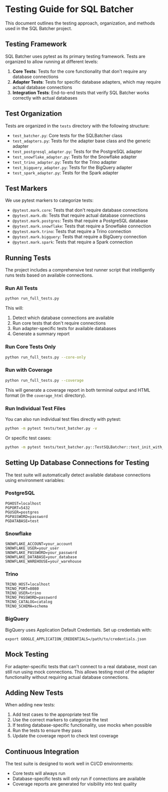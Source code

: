# Testing Guide for SQL Batcher

This document outlines the testing approach, organization, and methods used in the SQL Batcher project.

## Testing Framework

SQL Batcher uses pytest as its primary testing framework. Tests are organized to allow running at different levels:

1. **Core Tests**: Tests for the core functionality that don't require any database connections
2. **Adapter Tests**: Tests for specific database adapters, which may require actual database connections
3. **Integration Tests**: End-to-end tests that verify SQL Batcher works correctly with actual databases

## Test Organization

Tests are organized in the `tests` directory with the following structure:

- `test_batcher.py`: Core tests for the SQLBatcher class
- `test_adapters.py`: Tests for the adapter base class and the generic adapter
- `test_postgresql_adapter.py`: Tests for the PostgreSQL adapter
- `test_snowflake_adapter.py`: Tests for the Snowflake adapter
- `test_trino_adapter.py`: Tests for the Trino adapter
- `test_bigquery_adapter.py`: Tests for the BigQuery adapter
- `test_spark_adapter.py`: Tests for the Spark adapter

## Test Markers

We use pytest markers to categorize tests:

- `@pytest.mark.core`: Tests that don't require database connections
- `@pytest.mark.db`: Tests that require actual database connections
- `@pytest.mark.postgres`: Tests that require a PostgreSQL database
- `@pytest.mark.snowflake`: Tests that require a Snowflake connection
- `@pytest.mark.trino`: Tests that require a Trino connection
- `@pytest.mark.bigquery`: Tests that require a BigQuery connection
- `@pytest.mark.spark`: Tests that require a Spark connection

## Running Tests

The project includes a comprehensive test runner script that intelligently runs tests based on available connections.

### Run All Tests

```bash
python run_full_tests.py
```

This will:
1. Detect which database connections are available
2. Run core tests that don't require connections
3. Run adapter-specific tests for available databases
4. Generate a summary report

### Run Core Tests Only

```bash
python run_full_tests.py --core-only
```

### Run with Coverage

```bash
python run_full_tests.py --coverage
```

This will generate a coverage report in both terminal output and HTML format (in the `coverage_html` directory).

### Run Individual Test Files

You can also run individual test files directly with pytest:

```bash
python -m pytest tests/test_batcher.py -v
```

Or specific test cases:

```bash
python -m pytest tests/test_batcher.py::TestSQLBatcher::test_init_with_defaults -v
```

## Setting Up Database Connections for Testing

The test suite will automatically detect available database connections using environment variables:

### PostgreSQL

```
PGHOST=localhost
PGPORT=5432
PGUSER=postgres
PGPASSWORD=password
PGDATABASE=test
```

### Snowflake

```
SNOWFLAKE_ACCOUNT=your_account
SNOWFLAKE_USER=your_user
SNOWFLAKE_PASSWORD=your_password
SNOWFLAKE_DATABASE=your_database
SNOWFLAKE_WAREHOUSE=your_warehouse
```

### Trino

```
TRINO_HOST=localhost
TRINO_PORT=8080
TRINO_USER=trino
TRINO_PASSWORD=password
TRINO_CATALOG=catalog
TRINO_SCHEMA=schema
```

### BigQuery

BigQuery uses Application Default Credentials. Set up credentials with:

```
export GOOGLE_APPLICATION_CREDENTIALS=/path/to/credentials.json
```

## Mock Testing

For adapter-specific tests that can't connect to a real database, most can still run using mock connections. This allows testing most of the adapter functionality without requiring actual database connections.

## Adding New Tests

When adding new tests:

1. Add test cases to the appropriate test file
2. Use the correct markers to categorize the test
3. If testing database-specific functionality, use mocks when possible
4. Run the tests to ensure they pass
5. Update the coverage report to check test coverage

## Continuous Integration

The test suite is designed to work well in CI/CD environments:

- Core tests will always run
- Database-specific tests will only run if connections are available
- Coverage reports are generated for visibility into test quality